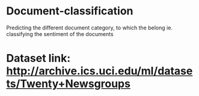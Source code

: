 # Document-classification

Predicting the different document category, to which the
belong ie. classifying the  sentiment of  the documents

# Dataset link:  http://archive.ics.uci.edu/ml/datasets/Twenty+Newsgroups
